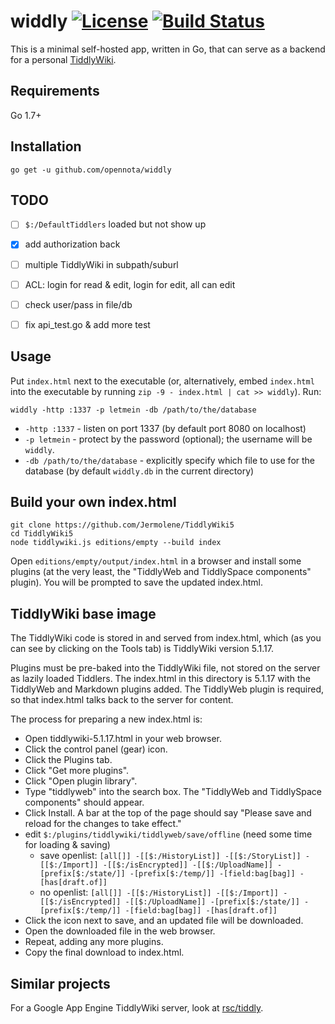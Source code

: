 widdly [![License](http://img.shields.io/:license-gpl3-blue.svg)](http://www.gnu.org/licenses/gpl-3.0.html) [![Build Status](https://travis-ci.org/opennota/widdly.png?branch=master)](https://travis-ci.org/opennota/widdly)
======

This is a minimal self-hosted app, written in Go, that can serve as a backend
for a personal [TiddlyWiki](http://tiddlywiki.com/).

## Requirements

Go 1.7+

## Installation

    go get -u github.com/opennota/widdly

## TODO

- [ ] `$:/DefaultTiddlers` loaded but not show up
- [x] add authorization back
- [ ] multiple TiddlyWiki in subpath/suburl
- [ ] ACL: login for read & edit, login for edit, all can edit
- [ ] check user/pass in file/db
- [ ] fix api_test.go & add more test


## Usage

Put `index.html` next to the executable (or, alternatively, embed `index.html`
into the executable by running `zip -9 - index.html | cat >> widdly`). Run:

    widdly -http :1337 -p letmein -db /path/to/the/database

- `-http :1337` - listen on port 1337 (by default port 8080 on localhost)
- `-p letmein` - protect by the password (optional); the username will be `widdly`.
- `-db /path/to/the/database` - explicitly specify which file to use for the
  database (by default `widdly.db` in the current directory)

## Build your own index.html

    git clone https://github.com/Jermolene/TiddlyWiki5
    cd TiddlyWiki5
    node tiddlywiki.js editions/empty --build index

Open `editions/empty/output/index.html` in a browser and install some plugins
(at the very least, the "TiddlyWeb and TiddlySpace components" plugin). You
will be prompted to save the updated index.html.

## TiddlyWiki base image

The TiddlyWiki code is stored in and served from index.html, which
(as you can see by clicking on the Tools tab) is TiddlyWiki version 5.1.17.

Plugins must be pre-baked into the TiddlyWiki file, not stored on the server
as lazily loaded Tiddlers. The index.html in this directory is 5.1.17 with
the TiddlyWeb and Markdown plugins added. The TiddlyWeb plugin is
required, so that index.html talks back to the server for content.

The process for preparing a new index.html is:

- Open tiddlywiki-5.1.17.html in your web browser.
- Click the control panel (gear) icon.
- Click the Plugins tab.
- Click "Get more plugins".
- Click "Open plugin library".
- Type "tiddlyweb" into the search box. The "TiddlyWeb and TiddlySpace components" should appear.
- Click Install. A bar at the top of the page should say "Please save and reload for the changes to take effect."
- edit `$:/plugins/tiddlywiki/tiddlyweb/save/offline` (need some time for loading & saving)
  - save openlist: `[all[]] -[[$:/HistoryList]] -[[$:/StoryList]] -[[$:/Import]] -[[$:/isEncrypted]] -[[$:/UploadName]] -[prefix[$:/state/]] -[prefix[$:/temp/]] -[field:bag[bag]] -[has[draft.of]]`
  - no openlist: `[all[]] -[[$:/HistoryList]] -[[$:/Import]] -[[$:/isEncrypted]] -[[$:/UploadName]] -[prefix[$:/state/]] -[prefix[$:/temp/]] -[field:bag[bag]] -[has[draft.of]]`
- Click the icon next to save, and an updated file will be downloaded.
- Open the downloaded file in the web browser.
- Repeat, adding any more plugins.
- Copy the final download to index.html.

## Similar projects

For a Google App Engine TiddlyWiki server, look at [rsc/tiddly](https://github.com/rsc/tiddly).
